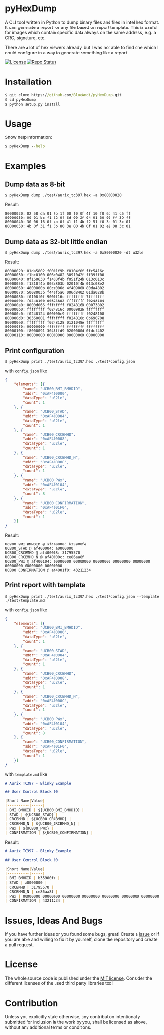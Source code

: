 # pyHexDump
A CLI tool written in Python to dump binary files and files in intel hex format. It can generate a report for any file based on report template. This is useful for images which contain specific data always on the same address, e.g. a CRC, signature, etc.

There are a lot of hex viewers already, but I was not able to find one which I could configure in a way to generate something like a report.

[![License](https://img.shields.io/badge/license-MIT-blue.svg)](http://choosealicense.com/licenses/mit/)
[![Repo Status](https://www.repostatus.org/badges/latest/wip.svg)](https://www.repostatus.org/#wip)

# Installation
```cmd
$ git clone https://github.com/BlueAndi/pyHexDump.git
$ cd pyHexDump
$ python setup.py install
```

# Usage

Show help information:
```cmd
$ pyHexDump --help
```

# Examples

## Dump data as 8-bit

```$ pyHexDump dump ./test/aurix_tc397.hex -a 0x80000020```

Result:
```
80000020: 02 58 da 01 9b 1f 00 f0 0f 4f 10 f0 6c 41 c5 ff
80000030: 00 01 bc f1 82 04 6d 00 2f 04 91 30 00 ff 39 ff
80000040: 30 06 16 0f 4b 0f 41 f1 4b f2 51 f0 3c 01 3c 01
80000050: 4b 0f 31 f1 3b 80 3e 00 4b 0f 01 02 e2 08 3c 01
```

## Dump data as 32-bit little endian

```$ pyHexDump dump ./test/aurix_tc397.hex -a 0x80000020 -dt u32le```

Result:
```
80000020: 01da5802 f0001f9b f0104f0f ffc5416c
80000030: f1bc0100 006d0482 3091042f ff39ff00
80000040: 0f160630 f1410f4b f051f24b 013c013c
80000050: f1310f4b 003e803b 02010f4b 013c08e2
80000060: 4800800b 00ce006d 4f409000 80da4802
80000070: 5008003b f440f5a6 006d8402 01da028b
80000080: f0108f0f 9000f16c ffffffff 7fffffff
80000090: f0248160 00873802 ffffffff f0248164
800000a0: 0000d066 ffffffff f0248168 00073802
800000b0: ffffffff f024816c 00009826 ffffffff
800000c0: f0248124 000000c9 ffffffff f0248108
800000d0: 30360001 ffffffff f024810c 0b690708
800000e0: ffffffff f0248128 0121048e ffffffff
800000f0: 00000000 ffffffff ffffffff ffffffff
80000100: f8000091 3048ffd9 0200000d 0fdcf402
80000110: 00000000 00000000 00000000 00000000
```

## Print configuration

```$ pyHexDump print ./test/aurix_tc397.hex ./test/config.json```

with ```config.json``` like
```json
{
    "elements": [{
        "name": "UCB00_BMI_BMHDID",
        "addr": "0xAF400000",
        "dataType": "u32le",
        "count": 1
    }, {
        "name": "UCB00_STAD",
        "addr": "0xAF400004",
        "dataType": "u32le",
        "count": 1
    }, {
        "name": "UCB00_CRCBMHD",
        "addr": "0xAF400008",
        "dataType": "u32le",
        "count": 1
    }, {
        "name": "UCB00_CRCBMHD_N",
        "addr": "0xAF40000C",
        "dataType": "u32le",
        "count": 1
    }, {
        "name": "UCB00_PWx",
        "addr": "0xAF400104",
        "dataType": "u32le",
        "count": 8
    }, {
        "name": "UCB00_CONFIRMATION",
        "addr": "0xAF4001F0",
        "dataType": "u32le",
        "count": 1
    }]
}
```

Result:
```
UCB00_BMI_BMHDID @ af400000: b35900fe
UCB00_STAD @ af400004: a0000000
UCB00_CRCBMHD @ af400008: 31795570
UCB00_CRCBMHD_N @ af40000c: ce86aa8f
UCB00_PWx @ af400104: 00000000 00000000 00000000 00000000 00000000 00000000 00000000 00000000
UCB00_CONFIRMATION @ af4001f0: 43211234
```

## Print report with template

```$ pyHexDump print ./test/aurix_tc397.hex ./test/config.json --template ./test/template.md```

with ```config.json``` like
```json
{
    "elements": [{
        "name": "UCB00_BMI_BMHDID",
        "addr": "0xAF400000",
        "dataType": "u32le",
        "count": 1
    }, {
        "name": "UCB00_STAD",
        "addr": "0xAF400004",
        "dataType": "u32le",
        "count": 1
    }, {
        "name": "UCB00_CRCBMHD",
        "addr": "0xAF400008",
        "dataType": "u32le",
        "count": 1
    }, {
        "name": "UCB00_CRCBMHD_N",
        "addr": "0xAF40000C",
        "dataType": "u32le",
        "count": 1
    }, {
        "name": "UCB00_PWx",
        "addr": "0xAF400104",
        "dataType": "u32le",
        "count": 8
    }, {
        "name": "UCB00_CONFIRMATION",
        "addr": "0xAF4001F0",
        "dataType": "u32le",
        "count": 1
    }]
}
```

with ```template.md``` like
```markdown
# Aurix TC397 - Blinky Example

## User Control Block 00

|Short Name|Value|
|----------|-----|
| BMI_BMHDID | ${UCB00_BMI_BMHDID} |
| STAD | ${UCB00_STAD} |
| CRCBMHD | ${UCB00_CRCBMHD} |
| CRCBMHD_N | ${UCB00_CRCBMHD_N} |
| PWx | ${UCB00_PWx} |
| CONFIRMATION | ${UCB00_CONFIRMATION} |
```

Result:
```markdown
# Aurix TC397 - Blinky Example

## User Control Block 00

|Short Name|Value|
|----------|-----|
| BMI_BMHDID | b35900fe |
| STAD | a0000000 |
| CRCBMHD | 31795570 |
| CRCBMHD_N | ce86aa8f |
| PWx | 00000000 00000000 00000000 00000000 00000000 00000000 00000000 00000000 |
| CONFIRMATION | 43211234 |
```

# Issues, Ideas And Bugs
If you have further ideas or you found some bugs, great! Create a [issue](https://github.com/BlueAndi/pyHexDump/issues) or if you are able and willing to fix it by yourself, clone the repository and create a pull request.

# License
The whole source code is published under the [MIT license](http://choosealicense.com/licenses/mit/).
Consider the different licenses of the used third party libraries too!

# Contribution
Unless you explicitly state otherwise, any contribution intentionally submitted for inclusion in the work by you, shall be licensed as above, without any additional terms or conditions.
